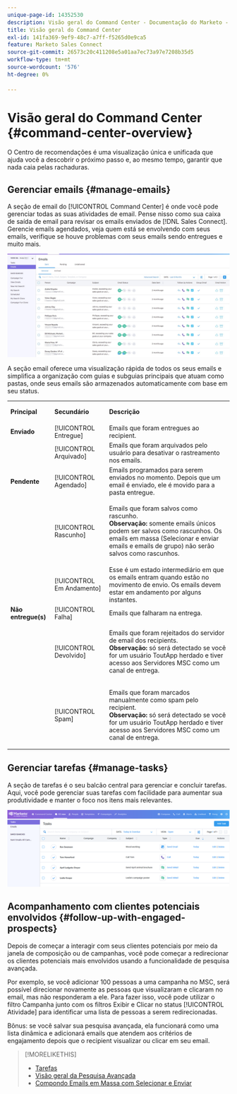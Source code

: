 ```yaml
---
unique-page-id: 14352530
description: Visão geral do Command Center - Documentação do Marketo - Documentação do produto
title: Visão geral do Command Center
exl-id: 141fa369-9ef9-48c7-a7ff-f5265d0e9ca5
feature: Marketo Sales Connect
source-git-commit: 26573c20c411208e5a01aa7ec73a97e7208b35d5
workflow-type: tm+mt
source-wordcount: '576'
ht-degree: 0%

---
```


# Visão geral do Command Center {#command-center-overview}

O Centro de recomendações é uma visualização única e unificada que ajuda você a descobrir o próximo passo e, ao mesmo tempo, garantir que nada caia pelas rachaduras.

## Gerenciar emails {#manage-emails}

A seção de email do [!UICONTROL Command Center] é onde você pode gerenciar todas as suas atividades de email. Pense nisso como sua caixa de saída de email para revisar os emails enviados de [!DNL Sales Connect]. Gerencie emails agendados, veja quem está se envolvendo com seus emails, verifique se houve problemas com seus emails sendo entregues e muito mais.

![](assets/command-center-overview-1.png)

A seção email oferece uma visualização rápida de todos os seus emails e simplifica a organização com guias e subguias principais que atuam como pastas, onde seus emails são armazenados automaticamente com base em seu status.

<table>
 <colgroup>
  <col>
  <col>
  <col>
 </colgroup>
 <tbody>
  <tr>
   <td title="Cor do plano de fundo : Cinza"><p title=""><strong><span>Principal</span> </strong></p></td>
   <td title="Cor do plano de fundo : Cinza"><p title=""><strong><span>Secundário</span> </strong></p></td>
   <td title="Cor do plano de fundo : Cinza"><p title=""><strong><span>Descrição</span> </strong></p></td>
  </tr>
  <tr>
   <td title="Cor do plano de fundo : Azul"><strong title="">Enviado</strong></td>
   <td title="Cor do plano de fundo : Azul">[!UICONTROL Entregue]</td>
   <td title="Cor do plano de fundo : Azul">Emails que foram entregues ao recipient.</td>
  </tr>
  <tr>
   <td title="Cor do plano de fundo : Azul"><br></td>
   <td title="Cor do plano de fundo : Azul">[!UICONTROL Arquivado]</td>
   <td title="Cor do plano de fundo : Azul">Emails que foram arquivados pelo usuário para desativar o rastreamento nos emails.</td>
  </tr>
  <tr>
   <td title="Cor do plano de fundo : Cinza"><strong title="">Pendente</strong></td>
   <td title="Cor do plano de fundo : Cinza">[!UICONTROL Agendado]</td>
   <td title="Cor do plano de fundo : Cinza">Emails programados para serem enviados no momento. Depois que um email é enviado, ele é movido para a pasta entregue.</td>
  </tr>
  <tr>
   <td title="Cor do plano de fundo : Cinza"><br></td>
   <td title="Cor do plano de fundo : Cinza">[!UICONTROL Rascunho]</td>
   <td title="Cor do plano de fundo : Cinza"><p>Emails que foram salvos como rascunho.<br><strong>Observação:</strong> somente emails únicos podem ser salvos como rascunhos. Os emails em massa (Selecionar e enviar emails e emails de grupo) não serão salvos como rascunhos.</p></td>
  </tr>
  <tr>
   <td title="Cor do plano de fundo : Cinza"><br></td>
   <td title="Cor do plano de fundo : Cinza">[!UICONTROL Em Andamento]</td>
   <td title="Cor do plano de fundo : Cinza">Esse é um estado intermediário em que os emails entram quando estão no movimento de envio. Os emails devem estar em andamento por alguns instantes.</td>
  </tr>
  <tr>
   <td title="Cor do plano de fundo : Azul"><strong title="">Não entregue(s)</strong></td>
   <td title="Cor do plano de fundo : Azul">[!UICONTROL Falha]</td>
   <td title="Cor do plano de fundo : Azul">Emails que falharam na entrega.</td>
  </tr>
  <tr>
   <td title="Cor do plano de fundo : Azul"><br></td>
   <td title="Cor do plano de fundo : Azul">[!UICONTROL Devolvido]</td>
   <td title="Cor do plano de fundo : Azul"><p>Emails que foram rejeitados do servidor de email dos recipients. <br><strong>Observação:</strong> só será detectado se você for um usuário ToutApp herdado e tiver acesso aos Servidores MSC como um canal de entrega.</p></td>
  </tr>
  <tr>
   <td title="Cor do plano de fundo : Azul"><br></td>
   <td title="Cor do plano de fundo : Azul">[!UICONTROL Spam]</td>
   <td title="Cor do plano de fundo : Azul"><p>Emails que foram marcados manualmente como spam pelo recipient.<br><strong>Observação:</strong> só será detectado se você for um usuário ToutApp herdado e tiver acesso aos Servidores MSC como um canal de entrega.</p></td>
  </tr>
 </tbody>
</table>

## Gerenciar tarefas {#manage-tasks}

A seção de tarefas é o seu balcão central para gerenciar e concluir tarefas. Aqui, você pode gerenciar suas tarefas com facilidade para aumentar sua produtividade e manter o foco nos itens mais relevantes.

![](assets/command-center-overview-2.png)

## Acompanhamento com clientes potenciais envolvidos {#follow-up-with-engaged-prospects}

Depois de começar a interagir com seus clientes potenciais por meio da janela de composição ou de campanhas, você pode começar a redirecionar os clientes potenciais mais envolvidos usando a funcionalidade de pesquisa avançada.

Por exemplo, se você adicionar 100 pessoas a uma campanha no MSC, será possível direcionar novamente as pessoas que visualizaram e clicaram no email, mas não responderam a ele. Para fazer isso, você pode utilizar o filtro Campanha junto com os filtros Exibir e Clicar no status [!UICONTROL Atividade] para identificar uma lista de pessoas a serem redirecionadas.

Bônus: se você salvar sua pesquisa avançada, ela funcionará como uma lista dinâmica e adicionará emails que atendem aos critérios de engajamento depois que o recipient visualizar ou clicar em seu email.

>[!MORELIKETHIS]
>
>* [Tarefas](/help/marketo/product-docs/marketo-sales-connect/tasks/syncing-sales-connect-tasks-with-salesforce-for-the-first-time.md)
>* [Visão geral da Pesquisa Avançada](/help/marketo/product-docs/marketo-sales-connect/email/command-center/advanced-search-overview.md)
>* [Compondo Emails em Massa com Selecionar e Enviar](/help/marketo/product-docs/marketo-sales-connect/email/using-the-compose-window/composing-bulk-emails-with-select-and-send.md)
